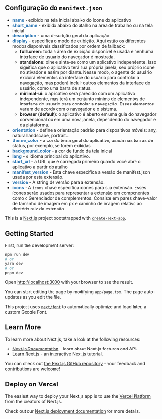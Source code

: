 <style>
    blue{color:#2D77B4;font-weight:700;}
    bold{font-weight:700;}
</style>

## Configuração do `manifest.json`

* <blue>name</blue> - exibido na tela inicial abaixo do ícone do aplicativo
* <blue>short_name</blue> - exibido abaixo do atalho na área de trabalho ou na tela inicial
* <blue>description</blue> - uma descrição geral da aplicação
* <blue>display</blue> - especifica o modo de exibição. Aqui estão os diferentes modos disponíveis classificados por ordem de fallback:
    * <bold>fullscreen</bold>: toda a área de exibição disponível é usada e nenhuma interface de usuário do navegador é mostrada.
    * <bold>standalone</bold>: olhe e sinta-se como um aplicativo independente. Isso significa que o aplicativo terá sua própria janela, seu próprio ícone no ativador e assim por diante. Nesse modo, o agente do usuário excluirá elementos da interface do usuário para controlar a navegação, mas poderá incluir outros elementos da interface do usuário, como uma barra de status.
    * <bold>minimal-ui</bold>: o aplicativo será parecido com um aplicativo independente, mas terá um conjunto mínimo de elementos de interface do usuário para controlar a navegação. Esses elementos variam de acordo com o navegador e o sistema.
    * <bold>browser (default)</bold>: o aplicativo é aberto em uma guia do navegador convencional ou em uma nova janela, dependendo do navegador e da plataforma.
* <blue>orientation</blue> - define a orientação padrão para dispositivos móveis: any, natural,landscape, portrait...
* <blue>theme_color</blue> - a cor do tema geral do aplicativo, usada nas barras de status, por exemplo, se forem exibidas
* <blue>background_color</blue> - a cor de fundo da tela inicial
* <blue>lang</blue> - o idioma principal do aplicativo.
* <blue>start_url</blue> - a URL que é carregada primeiro quando você abre o aplicativo a partir do atalho
* <blue>manifest_version</blue> - Esta chave especifica a versão de manifest.json usada por esta extensão.
* <blue>version</blue> - A string de versão para a extensão.
* <blue>icons</blue> - A `icons` chave especifica ícones para sua extensão. Esses ícones serão usados ​​para representar a extensão em componentes como o Gerenciador de complementos. Consiste em pares chave-valor de tamanho de imagem em px e caminho de imagem relativo ao diretório raiz da extensão.


This is a [Next.js](https://nextjs.org/) project bootstrapped with [`create-next-app`](https://github.com/vercel/next.js/tree/canary/packages/create-next-app).

## Getting Started

First, run the development server:

```bash
npm run dev
# or
yarn dev
# or
pnpm dev
```

Open [http://localhost:3000](http://localhost:3000) with your browser to see the result.

You can start editing the page by modifying `app/page.tsx`. The page auto-updates as you edit the file.

This project uses [`next/font`](https://nextjs.org/docs/basic-features/font-optimization) to automatically optimize and load Inter, a custom Google Font.

## Learn More

To learn more about Next.js, take a look at the following resources:

- [Next.js Documentation](https://nextjs.org/docs) - learn about Next.js features and API.
- [Learn Next.js](https://nextjs.org/learn) - an interactive Next.js tutorial.

You can check out [the Next.js GitHub repository](https://github.com/vercel/next.js/) - your feedback and contributions are welcome!

## Deploy on Vercel

The easiest way to deploy your Next.js app is to use the [Vercel Platform](https://vercel.com/new?utm_medium=default-template&filter=next.js&utm_source=create-next-app&utm_campaign=create-next-app-readme) from the creators of Next.js.

Check out our [Next.js deployment documentation](https://nextjs.org/docs/deployment) for more details.
